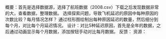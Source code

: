 概要：首先是选择数据源，选择了航班数据（2008.csv）下载之后发现数据非常的大，查看数据，整理数据。
      选择探索问题，导致飞机延迟的原因中每种原因的次数比较？每月情况怎样？ 
      通过柱形图绘制出每种原因延迟的数量，然后细分到每个月，对比每个月延迟情况。
设计：对比5种延迟原因，首先是全年的数据，之后通过动画显示每个月数据，添加按钮手动对比每月数据。
反馈：
资源：
